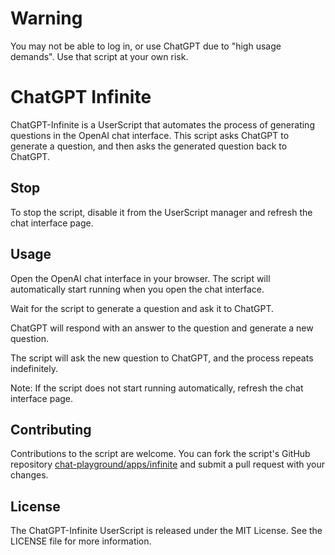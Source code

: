 <h1>Warning</h1>
<p>You may not be able to log in, or use ChatGPT due to "high usage demands". Use that script at your own risk.</p>

# ChatGPT Infinite

ChatGPT-Infinite is a UserScript that automates the process of generating questions in the OpenAI chat interface. This script asks ChatGPT to generate a question, and then asks the generated question back to ChatGPT.

## Stop

To stop the script, disable it from the UserScript manager and refresh the chat interface page.

## Usage
Open the OpenAI chat interface in your browser.
The script will automatically start running when you open the chat interface.

Wait for the script to generate a question and ask it to ChatGPT.

ChatGPT will respond with an answer to the question and generate a new question.

The script will ask the new question to ChatGPT, and the process repeats indefinitely.

Note: If the script does not start running automatically, refresh the chat interface page.

## Contributing
Contributions to the script are welcome. You can fork the script's GitHub repository [chat-playground/apps/infinite](https://github.com/mefengl/chat-playground) and submit a pull request with your changes.

## License
The ChatGPT-Infinite UserScript is released under the MIT License. See the LICENSE file for more information.
